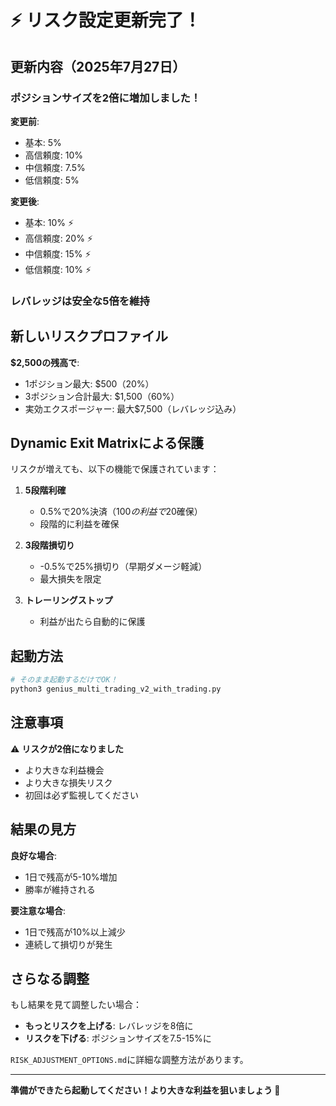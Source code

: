 # ⚡ リスク設定更新完了！

## 更新内容（2025年7月27日）

### ポジションサイズを2倍に増加しました！

**変更前**:
- 基本: 5%
- 高信頼度: 10%
- 中信頼度: 7.5%
- 低信頼度: 5%

**変更後**:
- 基本: 10% ⚡
- 高信頼度: 20% ⚡
- 中信頼度: 15% ⚡
- 低信頼度: 10% ⚡

### レバレッジは安全な5倍を維持

## 新しいリスクプロファイル

**$2,500の残高で**:
- 1ポジション最大: $500（20%）
- 3ポジション合計最大: $1,500（60%）
- 実効エクスポージャー: 最大$7,500（レバレッジ込み）

## Dynamic Exit Matrixによる保護

リスクが増えても、以下の機能で保護されています：

1. **5段階利確**
   - 0.5%で20%決済（$100の利益で$20確保）
   - 段階的に利益を確保

2. **3段階損切り**
   - -0.5%で25%損切り（早期ダメージ軽減）
   - 最大損失を限定

3. **トレーリングストップ**
   - 利益が出たら自動的に保護

## 起動方法

```bash
# そのまま起動するだけでOK！
python3 genius_multi_trading_v2_with_trading.py
```

## 注意事項

⚠️ **リスクが2倍になりました**
- より大きな利益機会
- より大きな損失リスク
- 初回は必ず監視してください

## 結果の見方

**良好な場合**:
- 1日で残高が5-10%増加
- 勝率が維持される

**要注意な場合**:
- 1日で残高が10%以上減少
- 連続して損切りが発生

## さらなる調整

もし結果を見て調整したい場合：
- **もっとリスクを上げる**: レバレッジを8倍に
- **リスクを下げる**: ポジションサイズを7.5-15%に

`RISK_ADJUSTMENT_OPTIONS.md`に詳細な調整方法があります。

---

**準備ができたら起動してください！より大きな利益を狙いましょう 🚀**